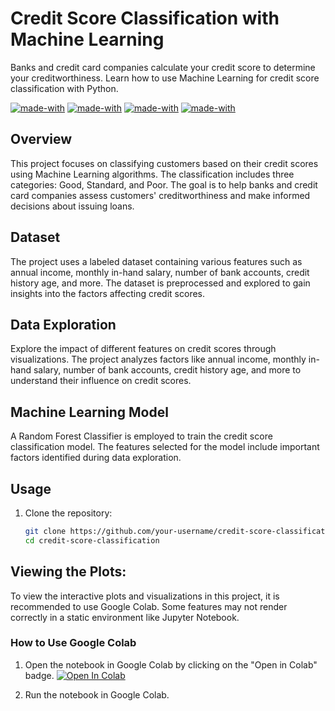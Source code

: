 # Credit Score Classification with Machine Learning


Banks and credit card companies calculate your credit score to determine your creditworthiness. Learn how to use Machine Learning for credit score classification with Python.


[![made-with](https://img.shields.io/badge/Python-blue.svg)](https://www.python.org/) [![made-with](https://img.shields.io/badge/Data%20Science-orange.svg)](https://en.wikipedia.org/wiki/Data_science) [![made-with](https://img.shields.io/badge/Exploratory%20Data%20Analysis-green.svg)](https://en.wikipedia.org/wiki/Exploratory_data_analysis) [![made-with](https://img.shields.io/badge/Machine%20Learning-red.svg)](https://en.wikipedia.org/wiki/Machine_learning) 


## Overview

This project focuses on classifying customers based on their credit scores using Machine Learning algorithms. The classification includes three categories: Good, Standard, and Poor. The goal is to help banks and credit card companies assess customers' creditworthiness and make informed decisions about issuing loans.

## Dataset

The project uses a labeled dataset containing various features such as annual income, monthly in-hand salary, number of bank accounts, credit history age, and more. The dataset is preprocessed and explored to gain insights into the factors affecting credit scores.

## Data Exploration

Explore the impact of different features on credit scores through visualizations. The project analyzes factors like annual income, monthly in-hand salary, number of bank accounts, credit history age, and more to understand their influence on credit scores.

## Machine Learning Model

A Random Forest Classifier is employed to train the credit score classification model. The features selected for the model include important factors identified during data exploration.

## Usage

1. Clone the repository:
   ```bash
   git clone https://github.com/your-username/credit-score-classification.git
   cd credit-score-classification

## Viewing the Plots:

To view the interactive plots and visualizations in this project, it is recommended to use Google Colab. Some features may not render correctly in a static environment like Jupyter Notebook.

### How to Use Google Colab

1. Open the notebook in Google Colab by clicking on the "Open in Colab" badge.
   [![Open In Colab](https://colab.research.google.com/assets/colab-badge.svg)](https://colab.research.google.com/your_notebook_path.ipynb)

2. Run the notebook in Google Colab.
